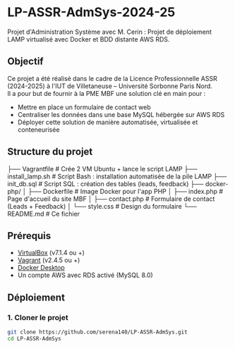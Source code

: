 # LP-ASSR-AdmSys-2024-25
Projet d'Administration Système avec M. Cerin : Projet de déploiement LAMP virtualisé avec Docker et BDD distante AWS RDS.

## Objectif
Ce projet a été réalisé dans le cadre de la Licence Professionnelle ASSR (2024-2025) à l'IUT de Villetaneuse – Université Sorbonne Paris Nord.  
Il a pour but de fournir à la PME MBF une solution clé en main pour :

- Mettre en place un formulaire de contact web
- Centraliser les données dans une base MySQL hébergée sur AWS RDS
- Déployer cette solution de manière automatisée, virtualisée et conteneurisée

## Structure du projet
├── Vagrantfile # Crée 2 VM Ubuntu + lance le script LAMP
├── install_lamp.sh # Script Bash : installation automatisée de la pile LAMP
├── init_db.sql # Script SQL : création des tables (leads, feedback)
├── docker-php/
│ ├── Dockerfile # Image Docker pour l'app PHP
│ ├── index.php # Page d'accueil du site MBF
│ ├── contact.php # Formulaire de contact (Leads + Feedback)
│ └── style.css # Design du formulaire
└── README.md # Ce fichier

## Prérequis

- [VirtualBox](https://www.virtualbox.org/) (v7.1.4 ou +)
- [Vagrant](https://developer.hashicorp.com/vagrant/downloads) (v2.4.5 ou +)
- [Docker Desktop](https://www.docker.com/products/docker-desktop/)
- Un compte AWS avec RDS activé (MySQL 8.0)

## Déploiement

### 1. Cloner le projet

```bash
git clone https://github.com/serena140/LP-ASSR-AdmSys.git
cd LP-ASSR-AdmSys

